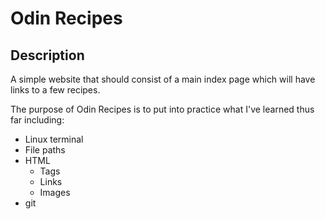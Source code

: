 # Odin Recipes

## Description

A simple website that should consist of a main index page which will have links to a few recipes.

The purpose of Odin Recipes is to put into practice what I've learned thus far including:

* Linux terminal
* File paths
* HTML
  * Tags
  * Links
  * Images
* git